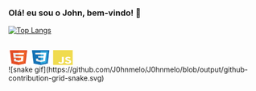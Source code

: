 ### Olá! eu sou o John, bem-vindo! 👋

[![Top Langs](https://github-readme-stats.vercel.app/api/top-langs/?username=J0hnmelo&layout=compact)](https://github.com/anuraghazra/github-readme-stats)

<div style="display: inline_block"><br>
  <img align="center" alt="HTML" height="30" width="40" src="https://raw.githubusercontent.com/devicons/devicon/master/icons/html5/html5-original.svg">
  <img align="center" alt="CSS" height="30" width="40" src="https://raw.githubusercontent.com/devicons/devicon/master/icons/css3/css3-original.svg">
  <img align="center" alt="JavaScript" height="30" width="40" src="https://raw.githubusercontent.com/devicons/devicon/master/icons/javascript/javascript-plain.svg">
</div>
![snake gif](https://github.com/J0hnmelo/J0hnmelo/blob/output/github-contribution-grid-snake.svg)

 

